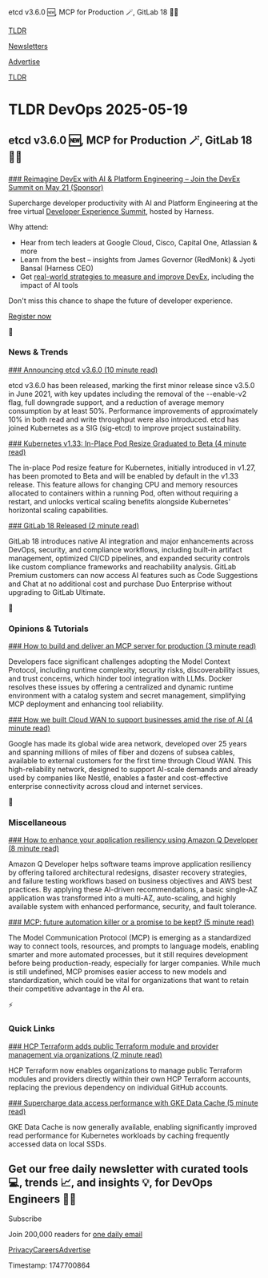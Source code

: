 etcd v3.6.0 🆕, MCP for Production 🪄, GitLab 18 🧑‍💻 

[TLDR](/)

[Newsletters](/newsletters)

[Advertise](https://advertise.tldr.tech/)

[TLDR](/)

# TLDR DevOps 2025-05-19

## etcd v3.6.0 🆕, MCP for Production 🪄, GitLab 18 🧑‍💻

### 

[### Reimagine DevEx with AI & Platform Engineering – Join the DevEx Summit on May 21 (Sponsor)](https://www.harness.io/event/developer-experience-summit?campaign_id=701Uw00000NsQDBIA3&amp;utm_source=tldr&amp;utm_medium=email-paid)

Supercharge developer productivity with AI and Platform Engineering at the free virtual [Developer Experience Summit](https://www.harness.io/event/developer-experience-summit?campaign_id=701Uw00000NsQDBIA3&utm_source=tldr&utm_medium=email-paid), hosted by Harness.

Why attend:

* Hear from tech leaders at Google Cloud, Cisco, Capital One, Atlassian & more
* Learn from the best – insights from James Governor (RedMonk) & Jyoti Bansal (Harness CEO)
* Get [real-world strategies to measure and improve DevEx](https://www.harness.io/event/developer-experience-summit?campaign_id=701Uw00000NsQDBIA3&utm_source=tldr&utm_medium=email-paid), including the impact of AI tools

Don't miss this chance to shape the future of developer experience.

[Register now](https://www.harness.io/event/developer-experience-summit?campaign_id=701Uw00000NsQDBIA3&utm_source=tldr&utm_medium=email-paid)

📱

### News & Trends

[### Announcing etcd v3.6.0 (10 minute read)](https://kubernetes.io/blog/2025/05/15/announcing-etcd-3.6/?utm_source=tldrdevops)

etcd v3.6.0 has been released, marking the first minor release since v3.5.0 in June 2021, with key updates including the removal of the --enable-v2 flag, full downgrade support, and a reduction of average memory consumption by at least 50%. Performance improvements of approximately 10% in both read and write throughput were also introduced. etcd has joined Kubernetes as a SIG (sig-etcd) to improve project sustainability.

[### Kubernetes v1.33: In-Place Pod Resize Graduated to Beta (4 minute read)](https://kubernetes.io/blog/2025/05/16/kubernetes-v1-33-in-place-pod-resize-beta/?utm_source=tldrdevops)

The in-place Pod resize feature for Kubernetes, initially introduced in v1.27, has been promoted to Beta and will be enabled by default in the v1.33 release. This feature allows for changing CPU and memory resources allocated to containers within a running Pod, often without requiring a restart, and unlocks vertical scaling benefits alongside Kubernetes' horizontal scaling capabilities.

[### GitLab 18 Released (2 minute read)](https://www.devopsdigest.com/gitlab-18-released?utm_source=tldrdevops)

GitLab 18 introduces native AI integration and major enhancements across DevOps, security, and compliance workflows, including built-in artifact management, optimized CI/CD pipelines, and expanded security controls like custom compliance frameworks and reachability analysis. GitLab Premium customers can now access AI features such as Code Suggestions and Chat at no additional cost and purchase Duo Enterprise without upgrading to GitLab Ultimate.

🚀

### Opinions & Tutorials

[### How to build and deliver an MCP server for production (3 minute read)](https://www.docker.com/blog/build-to-prod-mcp-servers-with-docker/?utm_source=tldrdevops)

Developers face significant challenges adopting the Model Context Protocol, including runtime complexity, security risks, discoverability issues, and trust concerns, which hinder tool integration with LLMs. Docker resolves these issues by offering a centralized and dynamic runtime environment with a catalog system and secret management, simplifying MCP deployment and enhancing tool reliability.

[### How we built Cloud WAN to support businesses amid the rise of AI (4 minute read)](https://blog.google/products/google-cloud/google-cloud-wan-development/?utm_source=tldrdevops)

Google has made its global wide area network, developed over 25 years and spanning millions of miles of fiber and dozens of subsea cables, available to external customers for the first time through Cloud WAN. This high-reliability network, designed to support AI-scale demands and already used by companies like Nestlé, enables a faster and cost-effective enterprise connectivity across cloud and internet services.

🎁

### Miscellaneous

[### How to enhance your application resiliency using Amazon Q Developer (8 minute read)](https://aws.amazon.com/blogs/devops/how-to-enhance-your-application-resiliency-using-amazon-q-developer/?utm_source=tldrdevops)

Amazon Q Developer helps software teams improve application resiliency by offering tailored architectural redesigns, disaster recovery strategies, and failure testing workflows based on business objectives and AWS best practices. By applying these AI-driven recommendations, a basic single-AZ application was transformed into a multi-AZ, auto-scaling, and highly available system with enhanced performance, security, and fault tolerance.

[### MCP: future automation killer or a promise to be kept? (5 minute read)](https://xebia.com/blog/mcp-future-automation-killer-or-promise-to-kept/?utm_source=tldrdevops)

The Model Communication Protocol (MCP) is emerging as a standardized way to connect tools, resources, and prompts to language models, enabling smarter and more automated processes, but it still requires development before being production-ready, especially for larger companies. While much is still undefined, MCP promises easier access to new models and standardization, which could be vital for organizations that want to retain their competitive advantage in the AI era.

⚡️

### Quick Links

[### HCP Terraform adds public Terraform module and provider management via organizations (2 minute read)](https://www.hashicorp.com/en/blog/hcp-terraform-adds-public-terraform-module-provider-management-via-organizations?utm_source=tldrdevops)

HCP Terraform now enables organizations to manage public Terraform modules and providers directly within their own HCP Terraform accounts, replacing the previous dependency on individual GitHub accounts.

[### Supercharge data access performance with GKE Data Cache (5 minute read)](https://cloud.google.com/blog/products/containers-kubernetes/gke-data-cache-now-ga-accelerates-stateful-apps/?utm_source=tldrdevops)

GKE Data Cache is now generally available, enabling significantly improved read performance for Kubernetes workloads by caching frequently accessed data on local SSDs.

## Get our free daily newsletter with curated tools 💻, trends 📈, and insights 💡, for DevOps Engineers 👨‍💻

Subscribe

Join 200,000 readers for [one daily email](/api/latest/devops)

[Privacy](/privacy)[Careers](https://jobs.ashbyhq.com/tldr.tech)[Advertise](/devops/advertise)

Timestamp: 1747700864